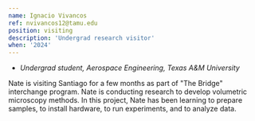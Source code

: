 ```yaml
---
name: Ignacio Vivancos
ref: nvivancos12@tamu.edu
position: visiting
description: 'Undergrad research visitor'
when: '2024'
---
```


- _Undergrad student, Aerospace Engineering, Texas A&M University_

Nate is visiting Santiago for a few months as part of "The Bridge" interchange program. Nate is conducting research to develop volumetric microscopy methods. In this project, Nate has been learning to prepare samples, to install hardware, to run experiments, and to analyze data. 